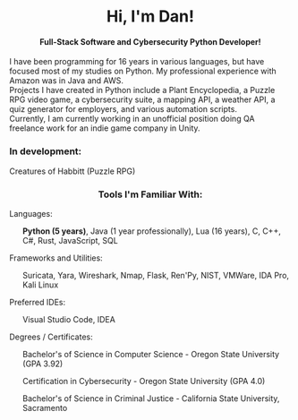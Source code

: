 <h1 align="center">Hi, I'm Dan!</h1>
<h4 align="center">Full-Stack Software and Cybersecurity Python Developer!</h4>
<div>I have been programming for 16 years in various languages, but have focused most of my studies on Python. My professional experience with Amazon was in Java and AWS.</div>
<div>Projects I have created in Python include a Plant Encyclopedia, a Puzzle RPG video game, a cybersecurity suite, a mapping API, a weather API, a quiz generator for employers, and various automation scripts.</div>
<div>Currently, I am currently working in an unofficial position doing QA freelance work for an indie game company in Unity.</div>

<h3>In development: </h3>
<div>Creatures of Habbitt (Puzzle RPG)</div>

<h3 align="center">Tools I'm Familiar With:</h3>
<div>Languages:</div>
<ul><b>Python (5 years)</b>, Java (1 year professionally), Lua (16 years), C, C++, C#, Rust, JavaScript, SQL</ul>
<div>Frameworks and Utilities:</div>
<ul>Suricata, Yara, Wireshark, Nmap, Flask, Ren'Py, NIST, VMWare, IDA Pro, Kali Linux</ul>
<div>Preferred IDEs:</div>
<ul>Visual Studio Code, IDEA</ul>
<div>Degrees / Certificates:</div>
<ul>Bachelor's of Science in Computer Science - Oregon State University (GPA 3.92)</ul>
<ul>Certification in Cybersecurity - Oregon State University (GPA 4.0)</ul>
<ul>Bachelor's of Science in Criminal Justice - California State University, Sacramento</ul>
